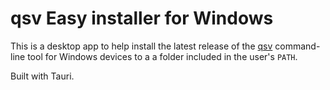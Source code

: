 # qsv Easy installer for Windows

This is a desktop app to help install the latest release of the [qsv](https://qsv.dathere.com) command-line tool for Windows devices to a a folder included in the user's `PATH`.

Built with Tauri.
